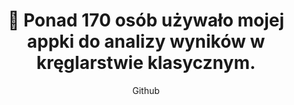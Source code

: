 ---
title: "🎳 Ponad 170 osób używało mojej appki do analizy wyników w kręglarstwie klasycznym."
subtitle: "Github"
github: "https://github.com/asdfMaciej/niezbednik-kreglarza"
weight: 6
---